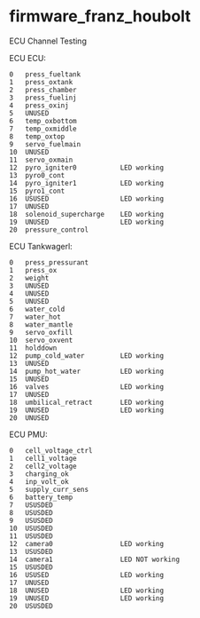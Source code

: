 # firmware_franz_houbolt

ECU Channel Testing

ECU ECU:

	0	press_fueltank			
	1	press_oxtank			
	2	press_chamber			
	3	press_fuelinj			
	4	press_oxinj				
	5	UNUSED					
	6	temp_oxbottom			
	7	temp_oxmiddle			
	8	temp_oxtop				
	9	servo_fuelmain			
	10	UNUSED      			
	11	servo_oxmain			
	12	pyro_igniter0			LED working
	13	pyro0_cont				
	14	pyro_igniter1			LED working
	15	pyro1_cont				
	16	USUSED					LED working
	17	UNUSED					
	18	solenoid_supercharge    LED working
	19	UNUSED					LED working
	20	pressure_control		

ECU Tankwagerl:

	0	press_pressurant		
	1	press_ox			    
	2	weight			        
	3	UNUSED			        
	4	UNUSED				    
	5	UNUSED					
	6	water_cold  			
	7	water_hot   			
	8	water_mantle			
	9	servo_oxfill			
	10	servo_oxvent			
	11	holddown				
	12	pump_cold_water			LED working
	13	UNUSED  				
	14	pump_hot_water			LED working
	15	UNUSED  				
	16	valves					LED working
	17	UNUSED					
	18	umbilical_retract       LED working
	19	UNUSED					LED working
	20	UNUSED          		

ECU PMU:

	0	cell_voltage_ctrl		
	1	cell1_voltage			
	2	cell2_voltage			
	3	charging_ok 			
	4	inp_volt_ok				
	5	supply_curr_sens		
	6	battery_temp			
	7	USUSDED     			
	8	USUSDED 				
	9	USUSDED     			
	10	USUSDED     			
	11	USUSDED					
	12	camera0     			LED working
	13	USUSDED 				
	14	camera1     			LED NOT working
	15	USUSDED 				
	16	USUSED					LED working
	17	UNUSED					
	18	UNUSED                  LED working
	19	UNUSED					LED working
	20	USUSDED		            
